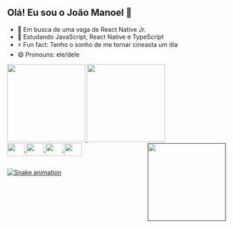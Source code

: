## Olá! Eu sou o João Manoel 👋
- 🔭 Em busca de uma vaga de React Native Jr.
- 🌱 Estudando JavaScript, React Native e TypeScript
- ⚡ Fun fact: Tenho o sonho de me tornar cineasta um dia
- 😄 Pronouns: ele/dele

<div>
<a href="https://github.com/joaomanoelpdelima">
<img height="180em" src="https://github-readme-stats.vercel.app/api?username=joaomanoelpdelima&show_icons=true&theme=dark&include_all_commits=true&count_private=true"/>
<img height="180em" src="https://github-readme-stats.vercel.app/api/top-langs/?username=joaomanoelpdelima&theme=dark&langs_count=16"/>
</div>
  
<div>
<img align="center" height="30" width="40" src="https://cdn.jsdelivr.net/gh/devicons/devicon/icons/javascript/javascript-original.svg" />
<img align="center" height="30" width="40" src="https://cdn.jsdelivr.net/gh/devicons/devicon/icons/typescript/typescript-original.svg" />
<img align="center" height="30" width="40" src="https://cdn.jsdelivr.net/gh/devicons/devicon/icons/react/react-original.svg" />
<img align="center" height="30" width="40" src="https://cdn.jsdelivr.net/gh/devicons/devicon/icons/git/git-original.svg" />
<a href=""<img src="https://img.shields.io/badge/Gmail-D14836?style=for-the-badge&logo=gmail&logoColor=white">
<img height="180em" align="right"src="https://thumbs.gfycat.com/SillyBlondDuckbillcat-max-1mb.gif">

## 
<div/>

![Snake animation](https://github.com/joaomanoelpdelima/joaomanoelpdelima/blob/output/github-cointribution-grid-snake.svg)   
  


